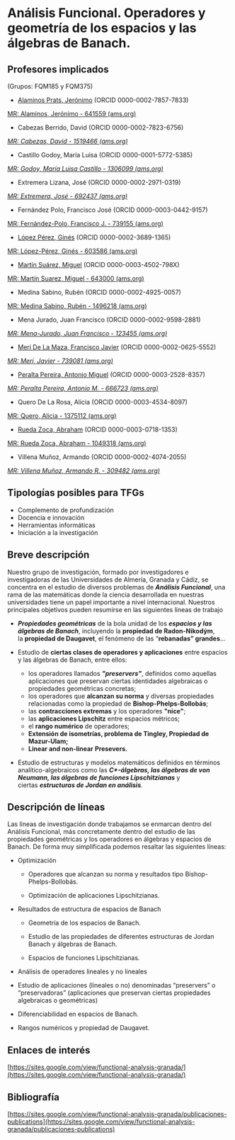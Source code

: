 # Análisis Funcional. Operadores y geometría de los espacios y las álgebras de Banach.

## <span id="anchor"></span>Profesores implicados

(Grupos: FQM185 y FQM375)

- [Alaminos Prats, Jerónimo](https://www.ugr.es/\~alaminos/) (ORCID 0000-0002-7857-7833)

[MR: Alaminos, Jerónimo - 641559
(ams.org)](https://mathscinet.ams.org/mathscinet/search/author.html?mrauthid=641559)

- Cabezas Berrido, David (ORCID 0000-0002-7823-6756)

[*MR: Cabezas, David - 1519466
(ams.org)*](https://mathscinet.ams.org/mathscinet/search/author.html?mrauthid=1519466)

- Castillo Godoy, María Luisa (ORCID 0000-0001-5772-5385)

[*MR: Godoy, María Luisa Castillo - 1306099
(ams.org)*](https://mathscinet.ams.org/mathscinet/search/author.html?mrauthid=1306099)

- Extremera Lizana, José (ORCID 0000-0002-2971-0319)

[*MR: Extremera, José - 692437
(ams.org)*](https://mathscinet.ams.org/mathscinet/search/author.html?mrauthid=692437)

- Fernández Polo, Francisco José (ORCID 0000-0003-0442-9157)

[MR: Fernández-Polo, Francisco J. - 739155
(ams.org)](https://mathscinet.ams.org/mathscinet/search/author.html?mrauthid=739155)

- [López Pérez, Ginés](https://wpd.ugr.es/\~glopezp/) (ORCID 0000-0002-3689-1365)

[MR: López-Pérez, Ginés - 603586
(ams.org)](https://mathscinet.ams.org/mathscinet/search/author.html?mrauthid=603586)

- [Martín Suárez, Miguel](https://www.ugr.es/\~mmartins/) (ORCID 0000-0003-4502-798X)

[MR: Martín Suarez, Miguel - 643000
(ams.org)](https://mathscinet.ams.org/mathscinet/search/author.html?mrauthid=643000)

- Medina Sabino, Rubén (ORCID 0000-0002-4925-0057)

[MR: Medina Sabino, Rubén - 1496218
(ams.org)](https://mathscinet.ams.org/mathscinet/search/author.html?mrauthid=1496218)

- Mena Jurado, Juan Francisco (ORCID 0000-0002-9598-2881)

[*MR: Mena-Jurado, Juan Francisco - 123455
(ams.org)*](https://mathscinet.ams.org/mathscinet/search/author.html?mrauthid=123455)

- [Meri De La Maza, Francisco Javier](http://www.ugr.es/\~jmeri) (ORCID 0000-0002-0625-5552)

[*MR: Merí, Javier - 739081
(ams.org)*](https://mathscinet.ams.org/mathscinet/search/author.html?mrauthid=739081)

- [Peralta Pereira, Antonio Miguel](http://www.ugr.es/\~aperalta) (ORCID 0000-0003-2528-8357)

[*MR: Peralta Pereira, Antonio M. - 666723
(ams.org)*](https://mathscinet.ams.org/mathscinet/search/author.html?mrauthid=666723)

- Quero De La Rosa, Alicia (ORCID 0000-0003-4534-8097)

[MR: Quero, Alicia - 1375112
(ams.org)](https://mathscinet.ams.org/mathscinet/search/author.html?mrauthid=1375112)

- [Rueda Zoca, Abraham](https://arzwordpresscomblog.wordpress.com/) (ORCID 0000-0003-0718-1353)

[MR: Rueda Zoca, Abraham - 1049318
(ams.org)](https://mathscinet.ams.org/mathscinet/search/author.html?mrauthid=1049318)

- Villena Muñoz, Armando (ORCID 0000-0002-4074-2055)

[*MR: Villena Muñoz, Armando R. - 309482
(ams.org)*](https://mathscinet.ams.org/mathscinet/search/author.html?mrauthid=309482)

## <span id="anchor-1"></span>Tipologías posibles para TFGs

-   Complemento de profundización
-   Docencia e innovación
-   Herramientas informáticas
-   Iniciación a la investigación

## <span id="anchor-2"></span>Breve descripción

Nuestro grupo de investigación, formado por investigadores e
investigadoras de las Universidades de Almería, Granada y Cádiz, se concentra en el estudio de diversos problemas de ***Análisis Funcional***, una rama de las matemáticas donde la ciencia desarrollada en nuestras universidades tiene un papel importante a nivel internacional. Nuestros principales objetivos pueden resumirse en las siguientes líneas de trabajo

-   ***Propiedades geométricas*** de la bola unidad de los ***espacios y las álgebras de Banach***, incluyendo la **propiedad de Radon-Nikodým**, la **propiedad de Daugavet**, el fenómeno de las “**rebanadas” grandes**...

-   Estudio de **ciertas clases de operadores y aplicaciones** entre espacios y las álgebras de Banach, entre ellos: 

    -   los operadores llamados ***"preservers"***, definidos como aquellas aplicaciones que preservan ciertas identidades algebraicas o propiedades geométricas concretas; 
    -   los operadores que **alcanzan su norma** y diversas propiedades relacionadas como la propiedad de **Bishop-Phelps-Bollobás**;
    -   las **contracciones extremas** y los operadores **"nice"**;
    -   las **aplicaciones Lipschitz** entre espacios métricos;
    -   el **rango numérico** de operadores;
    -   **Extensión de isometrías, problema de Tingley, Propiedad de Mazur-Ulam;**
    -   **Linear and non-linear** **Presevers.**

-   Estudio de estructuras y modelos matemáticos definidos en términos analítico-algebraicos como las ***C\*-álgebras, las álgebras de von Neumann, las álgebras de funciones Lipschitzianas*** y ciertas ***estructuras de Jordan en análisis***.   

## Descripción de líneas

Las líneas de investigación donde trabajamos se enmarcan dentro del Análisis Funcional, más concretamente dentro del estudio de las propiedades geométricas y los operadores en álgebras y espacios de Banach. De forma muy simplificada podemos resaltar las siguientes líneas:

- Optimización

	-   Operadores que alcanzan su norma y resultados tipo Bishop-Phelps-Bollobás.


	-   Optimización de aplicaciones Lipschitzianas.

- Resultados de estructura de espacios de Banach

	-   Geometría de los espacios de Banach.



	-   Estudio de las propiedades de diferentes estructuras de Jordan Banach y álgebras de Banach.


	-   Espacios de funciones Lipschitzianas.

- Análisis de operadores lineales y no lineales

- Estudio de aplicaciones (lineales o no) denominadas “preservers” o “preservadoras” (aplicaciones que preservan ciertas propiedades algebraicas o geométricas)

- Diferenciabilidad en espacios de Banach.

- Rangos numéricos y propiedad de Daugavet.

## Enlaces de interés

[https://sites.google.com/view/functional-analysis-granada/](https://sites.google.com/view/functional-analysis-granada/)

## <span id="anchor-5"></span>Bibliografía

[https://sites.google.com/view/functional-analysis-granada/publicaciones-publications](https://sites.google.com/view/functional-analysis-granada/publicaciones-publications)
